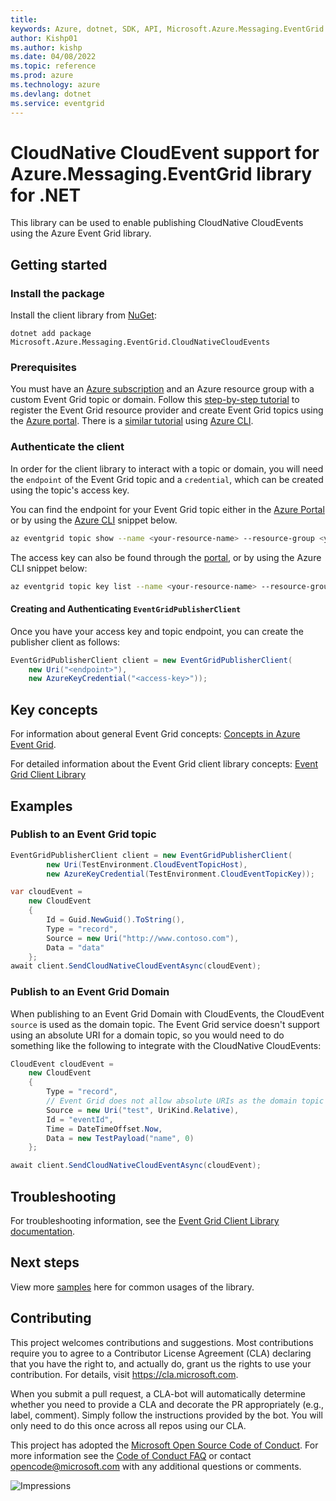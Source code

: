 ```yaml
---
title: 
keywords: Azure, dotnet, SDK, API, Microsoft.Azure.Messaging.EventGrid.CloudNativeCloudEvents, eventgrid
author: Kishp01
ms.author: kishp
ms.date: 04/08/2022
ms.topic: reference
ms.prod: azure
ms.technology: azure
ms.devlang: dotnet
ms.service: eventgrid
---
```

# CloudNative CloudEvent support for Azure.Messaging.EventGrid library for .NET

This library can be used to enable publishing CloudNative CloudEvents using the Azure Event Grid library.

## Getting started

### Install the package

Install the client library from [NuGet](https://www.nuget.org/):

```dotnetcli
dotnet add package Microsoft.Azure.Messaging.EventGrid.CloudNativeCloudEvents
```

### Prerequisites

You must have an [Azure subscription](https://azure.microsoft.com/free/dotnet/) and an Azure resource group with a custom Event Grid topic or domain. Follow this [step-by-step tutorial](https://docs.microsoft.com/azure/event-grid/custom-event-quickstart-portal) to register the Event Grid resource provider and create Event Grid topics using the [Azure portal](https://portal.azure.com/). There is a [similar tutorial](https://docs.microsoft.com/azure/event-grid/custom-event-quickstart) using [Azure CLI](https://docs.microsoft.com/cli/azure).

### Authenticate the client

In order for the client library to interact with a topic or domain, you will need the `endpoint` of the Event Grid topic and a `credential`, which can be created using the topic's access key.

You can find the endpoint for your Event Grid topic either in the [Azure Portal](https://portal.azure.com/) or by using the [Azure CLI](https://docs.microsoft.com/cli/azure) snippet below.

```bash
az eventgrid topic show --name <your-resource-name> --resource-group <your-resource-group-name> --query "endpoint"
```

The access key can also be found through the [portal](https://docs.microsoft.com/azure/event-grid/get-access-keys), or by using the Azure CLI snippet below:
```bash
az eventgrid topic key list --name <your-resource-name> --resource-group <your-resource-group-name> --query "key1"
```

#### Creating and Authenticating `EventGridPublisherClient`

Once you have your access key and topic endpoint, you can create the publisher client as follows:
```C#
EventGridPublisherClient client = new EventGridPublisherClient(
    new Uri("<endpoint>"),
    new AzureKeyCredential("<access-key>"));
```

## Key concepts

For information about general Event Grid concepts: [Concepts in Azure Event Grid](https://docs.microsoft.com/azure/event-grid/concepts).

For detailed information about the Event Grid client library concepts: [Event Grid Client Library](https://github.com/Azure/azure-sdk-for-net/tree/main/sdk/eventgrid/Azure.Messaging.EventGrid#key-concepts)

## Examples

### Publish to an Event Grid topic
```C# Snippet:CloudNativePublish
EventGridPublisherClient client = new EventGridPublisherClient(
        new Uri(TestEnvironment.CloudEventTopicHost),
        new AzureKeyCredential(TestEnvironment.CloudEventTopicKey));

var cloudEvent =
    new CloudEvent
    {
        Id = Guid.NewGuid().ToString(),
        Type = "record",
        Source = new Uri("http://www.contoso.com"),
        Data = "data"
    };
await client.SendCloudNativeCloudEventAsync(cloudEvent);
```

### Publish to an Event Grid Domain
When publishing to an Event Grid Domain with CloudEvents, the CloudEvent `source` is used as the domain topic. The Event Grid service doesn't support using an absolute URI for a domain topic, so you would need to do something like the following to integrate with the CloudNative CloudEvents:
```C# Snippet:CloudNativePublishToDomain
CloudEvent cloudEvent =
    new CloudEvent
    {
        Type = "record",
        // Event Grid does not allow absolute URIs as the domain topic
        Source = new Uri("test", UriKind.Relative),
        Id = "eventId",
        Time = DateTimeOffset.Now,
        Data = new TestPayload("name", 0)
    };

await client.SendCloudNativeCloudEventAsync(cloudEvent);
```

## Troubleshooting

For troubleshooting information, see the [Event Grid Client Library documentation](https://github.com/Azure/azure-sdk-for-net/tree/main/sdk/eventgrid/Azure.Messaging.EventGrid#troubleshooting).

## Next steps

View more [samples](https://github.com/Azure/azure-sdk-for-net/blob/main/sdk/eventgrid/Microsoft.Azure.Messaging.EventGrid.CloudNativeCloudEvents/tests/Samples) here for common usages of the library.

## Contributing

This project welcomes contributions and suggestions. Most contributions require you to agree to a Contributor License Agreement (CLA) declaring that you have the right to, and actually do, grant us the rights to use your contribution. For details, visit <https://cla.microsoft.com>.

When you submit a pull request, a CLA-bot will automatically determine whether you need to provide a CLA and decorate the PR appropriately (e.g., label, comment). Simply follow the instructions provided by the bot. You will only need to do this once across all repos using our CLA.

This project has adopted the [Microsoft Open Source Code of Conduct][code_of_conduct]. For more information see the [Code of Conduct FAQ][code_of_conduct_faq] or contact opencode@microsoft.com with any additional questions or comments.

![Impressions](https://azure-sdk-impressions.azurewebsites.net/api/impressions/azure-sdk-for-net%2Fsdk%2Feventgrid%2FMicrosoft.Azure.Messaging.EventGrid.CloudNativeCloudEvents%2FREADME.png)

[code_of_conduct]: https://opensource.microsoft.com/codeofconduct
[code_of_conduct_faq]: https://opensource.microsoft.com/codeofconduct/faq/

